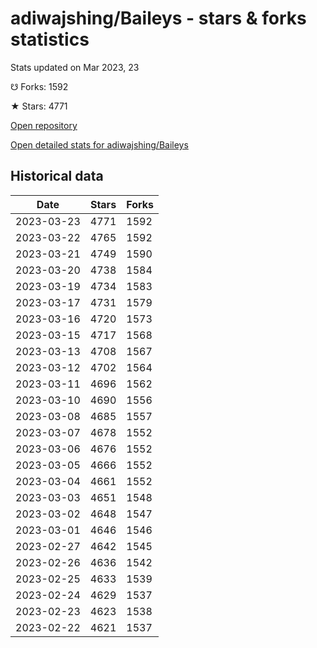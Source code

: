 # adiwajshing/Baileys - stars & forks statistics

Stats updated on Mar 2023, 23

☋ Forks: 1592

★ Stars: 4771

[Open repository](https://github.com/adiwajshing/Baileys)

[Open detailed stats for adiwajshing/Baileys](https://reviewgithub.com/rep/adiwajshing/Baileys)

## Historical data
| Date | Stars | Forks |
|------|-------|-------|
| 2023-03-23 | 4771 | 1592 | 
| 2023-03-22 | 4765 | 1592 | 
| 2023-03-21 | 4749 | 1590 | 
| 2023-03-20 | 4738 | 1584 | 
| 2023-03-19 | 4734 | 1583 | 
| 2023-03-17 | 4731 | 1579 | 
| 2023-03-16 | 4720 | 1573 | 
| 2023-03-15 | 4717 | 1568 | 
| 2023-03-13 | 4708 | 1567 | 
| 2023-03-12 | 4702 | 1564 | 
| 2023-03-11 | 4696 | 1562 | 
| 2023-03-10 | 4690 | 1556 | 
| 2023-03-08 | 4685 | 1557 | 
| 2023-03-07 | 4678 | 1552 | 
| 2023-03-06 | 4676 | 1552 | 
| 2023-03-05 | 4666 | 1552 | 
| 2023-03-04 | 4661 | 1552 | 
| 2023-03-03 | 4651 | 1548 | 
| 2023-03-02 | 4648 | 1547 | 
| 2023-03-01 | 4646 | 1546 | 
| 2023-02-27 | 4642 | 1545 | 
| 2023-02-26 | 4636 | 1542 | 
| 2023-02-25 | 4633 | 1539 | 
| 2023-02-24 | 4629 | 1537 | 
| 2023-02-23 | 4623 | 1538 | 
| 2023-02-22 | 4621 | 1537 | 

